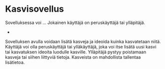 # Kasvisovellus

Sovelluksessa voi ... Jokainen käyttäjä on peruskäyttäjä tai ylläpitäjä.

*
Sovelluksen avulla voidaan lisätä kasveja ja ideoida kuinka kasvatetaan niitä. Käyttäjä voi olla peruskäyttäjä tai 
ylläkäyttäjä, joka voi itse lisätä uusi kasvi tai kasvatuksen ideoita luodulle kasville. Ylläpitäjä pystyy poistamaan
kasveja tai siihen liittyviä tietoja. Kasveista on mahdollista tallentaa lisätietoa. 
